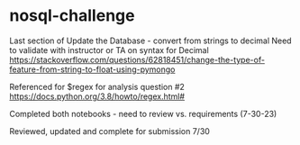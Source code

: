 # nosql-challenge

Last section of Update the Database - convert from strings to decimal
Need to validate with instructor or TA on syntax for Decimal
https://stackoverflow.com/questions/62818451/change-the-type-of-feature-from-string-to-float-using-pymongo

Referenced for $regex for analysis question #2
https://docs.python.org/3.8/howto/regex.html#

Completed both notebooks - need to review vs. requirements (7-30-23)

Reviewed, updated and complete for submission 7/30
